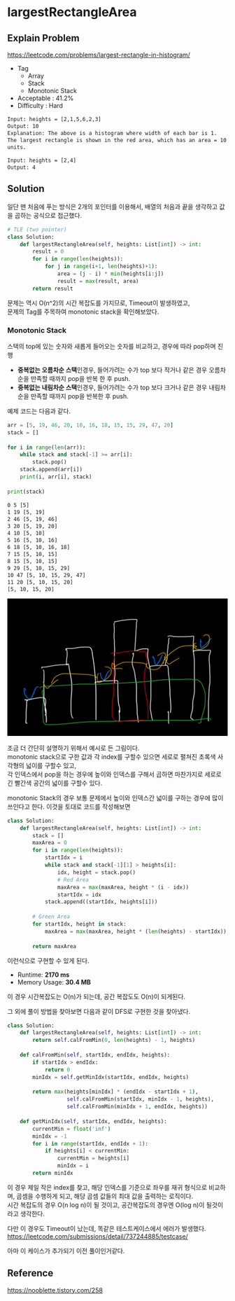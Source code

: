 # largestRectangleArea

## Explain Problem

<https://leetcode.com/problems/largest-rectangle-in-histogram/>

* Tag
  * Array
  * Stack
  * Monotonic Stack
* Acceptable : 41.2%
* Difficulty : Hard

```plain
Input: heights = [2,1,5,6,2,3]
Output: 10
Explanation: The above is a histogram where width of each bar is 1.
The largest rectangle is shown in the red area, which has an area = 10 units.
```

```plain
Input: heights = [2,4]
Output: 4
```

## Solution

일단 맨 처음에 푸는 방식은 2개의 포인터를 이용해서, 배열의 처음과 끝을 생각하고 값을 곱하는 공식으로 접근했다.

```python
# TLE (two pointer)
class Solution:
    def largestRectangleArea(self, heights: List[int]) -> int:
        result = 0
        for i in range(len(heights)):
            for j in range(i+1, len(heights)+1):
                area = (j - i) * min(heights[i:j])
                result = max(result, area)
        return result
```

문제는 역시 O(n^2)의 시간 복잡도를 가지므로, Timeout이 발생하였고,  
문제의 Tag를 주목하여 monotonic stack을 확인해보았다.  

### Monotonic Stack

스택의 top에 있는 숫자와 새롭게 들어오는 숫자를 비교하고, 경우에 따라 pop하며 진행
* **중복없는 오름차순 스택**인경우, 들어가려는 수가 top 보다 작거나 같은 경우 오름차순을 만족할 때까지 pop을 반복 한 후 push.
* **중복없는 내림차순 스택**인경우, 들어가려는 수가 top 보다 크거나 같은 경우 내림차순을 만족할 때까지 pop을 반복한 후 push.

예제 코드는 다음과 같다.

```python
arr = [5, 19, 46, 20, 10, 16, 18, 15, 15, 29, 47, 20]
stack = []

for i in range(len(arr)):
    while stack and stack[-1] >= arr[i]:
        stack.pop()
    stack.append(arr[i])
    print(i, arr[i], stack)

print(stack)
```

```plain
0 5 [5]
1 19 [5, 19]
2 46 [5, 19, 46]
3 20 [5, 19, 20]
4 10 [5, 10]
5 16 [5, 10, 16]
6 18 [5, 10, 16, 18]
7 15 [5, 10, 15]
8 15 [5, 10, 15]
9 29 [5, 10, 15, 29]
10 47 [5, 10, 15, 29, 47]
11 20 [5, 10, 15, 20]
[5, 10, 15, 20]
```

![](largestRectangleArea/IMG_A6154D1A362D-1.jpeg)

조금 더 간단히 설명하기 위해서 예시로 든 그림이다.  
monotonic stack으로 구한 값과 각 index를 구할수 있으면 세로로 펼쳐진 초록색 사각형의 넓이를 구할수 있고,  
각 인덱스에서 pop을 하는 경우에 높이와 인덱스를 구해서 곱하면 마찬가지로 세로로 긴 빨간색 공간의 넓이를 구할수 있다.  

monotonic Stack의 경우 보통 문제에서 높이와 인덱스간 넓이를 구하는 경우에 많이 쓰인다고 한다.
이것을 토대로 코드를 작성해보면

```python
class Solution:
    def largestRectangleArea(self, heights: List[int]) -> int:
        stack = []
        maxArea = 0
        for i in range(len(heights)):
            startIdx = i
            while stack and stack[-1][1] > heights[i]:
                idx, height = stack.pop()
                # Red Area
                maxArea = max(maxArea, height * (i - idx))
                startIdx = idx
            stack.append((startIdx, heights[i]))
        
        # Green Area
        for startIdx, height in stack:
            maxArea = max(maxArea, height * (len(heights) - startIdx))
            
        return maxArea
```

이런식으로 구현할 수 있게 된다.

* Runtime: **2170 ms**
* Memory Usage: **30.4 MB**

이 경우 시간복잡도는 O(n)가 되는데, 공간 복잡도도 O(n)이 되게된다.

그 외에 풀이 방법을 찾아보면 다음과 같이 DFS로 구현한 것을 찾아냈다.

```python
class Solution:
    def largestRectangleArea(self, heights: List[int]) -> int:
        return self.calFromMin(0, len(heights) - 1, heights)
    
    def calFromMin(self, startIdx, endIdx, heights):
        if startIdx > endIdx:
            return 0
        minIdx = self.getMinIdx(startIdx, endIdx, heights)
        
        return max(heights[minIdx] * (endIdx - startIdx + 1), 
                   self.calFromMin(startIdx, minIdx - 1, heights),
                   self.calFromMin(minIdx + 1, endIdx, heights))
    
    def getMinIdx(self, startIdx, endIdx, heights):
        currentMin = float('inf')
        minIdx = -1
        for i in range(startIdx, endIdx + 1):
            if heights[i] < currentMin:
                currentMin = heights[i]
                minIdx = i
        return minIdx
```

이 경우 제일 작은 index를 찾고, 해당 인덱스를 기준으로 좌우를 재귀 형식으로 비교하며, 곱셈을 수행하게 되고, 해당 곱셈 값들의 최대 값을 출력하는 로직이다.  
시간 복잡도의 경우 O(n log n)이 될 것이고, 공간복잡도의 경우엔 O(log n)이 될것이라고 생각한다.

다만 이 경우도 Timeout이 났는데, 똑같은 테스트케이스에서 에러가 발생했다.
https://leetcode.com/submissions/detail/737244885/testcase/

아마 이 케이스가 추가되기 이전 풀이인거같다.

## Reference

<https://nooblette.tistory.com/258>
